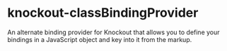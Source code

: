 knockout-classBindingProvider
=============================

An alternate binding provider for Knockout that allows you to define your bindings in a JavaScript object and key into it from the markup.